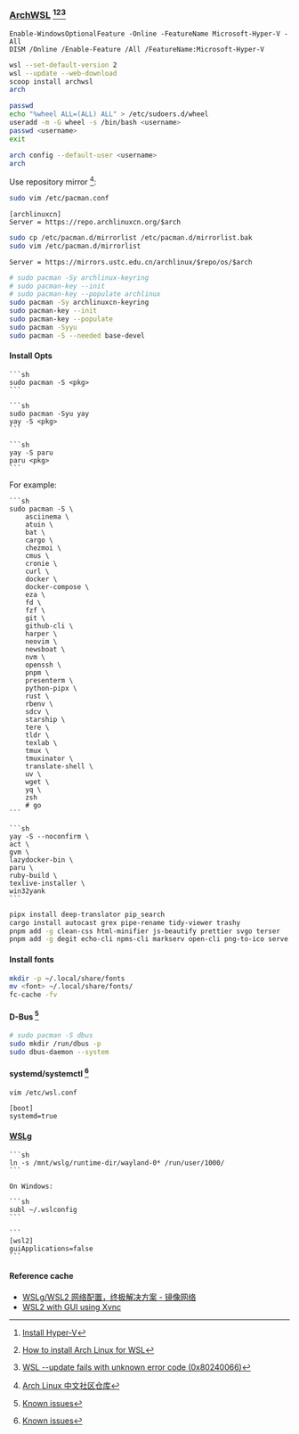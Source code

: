 ### [ArchWSL](https://github.com/yuk7/ArchWSL) [^1][^2][^3]

```pwsh
Enable-WindowsOptionalFeature -Online -FeatureName Microsoft-Hyper-V -All
DISM /Online /Enable-Feature /All /FeatureName:Microsoft-Hyper-V
```

```sh
wsl --set-default-version 2
wsl --update --web-download
scoop install archwsl
arch
```

```sh
passwd
echo "%wheel ALL=(ALL) ALL" > /etc/sudoers.d/wheel
useradd -m -G wheel -s /bin/bash <username>
passwd <username>
exit
```

```sh
arch config --default-user <username>
arch
```

Use repository mirror [^4]:

```sh
sudo vim /etc/pacman.conf
```

```
[archlinuxcn]
Server = https://repo.archlinuxcn.org/$arch
```

```sh
sudo cp /etc/pacman.d/mirrorlist /etc/pacman.d/mirrorlist.bak
sudo vim /etc/pacman.d/mirrorlist
```

```
Server = https://mirrors.ustc.edu.cn/archlinux/$repo/os/$arch
```

```sh
# sudo pacman -Sy archlinux-keyring
# sudo pacman-key --init
# sudo pacman-key --populate archlinux
sudo pacman -Sy archlinuxcn-keyring
sudo pacman-key --init
sudo pacman-key --populate
sudo pacman -Syyu
sudo pacman -S --needed base-devel
```

#### Install Opts

````{tab} pacman
```sh
sudo pacman -S <pkg>
```
````

````{tab} yay
```sh
sudo pacman -Syu yay
yay -S <pkg>
```
````

````{tab} paru
```sh
yay -S paru
paru <pkg>
```
````

For example:

````{tab} pacman
```sh
sudo pacman -S \
	asciinema \
	atuin \
	bat \
	cargo \
	chezmoi \
	cmus \
	cronie \
	curl \
	docker \
	docker-compose \
	eza \
	fd \
	fzf \
	git \
	github-cli \
	harper \
	neovim \
	newsboat \
	nvm \
	openssh \
	pnpm \
	presenterm \
	python-pipx \
	rust \
	rbenv \
	sdcv \
	starship \
	tere \
	tldr \
	texlab \
	tmux \
	tmuxinator \
	translate-shell \
	uv \
	wget \
	yq \
	zsh
	# go
```
````

````{tab} yay
```sh
yay -S --noconfirm \
act \
gvm \
lazydocker-bin \
paru \
ruby-build \
texlive-installer \
win32yank
```
````

```sh
pipx install deep-translator pip_search
cargo install autocast grex pipe-rename tidy-viewer trashy
pnpm add -g clean-css html-minifier js-beautify prettier svgo terser
pnpm add -g degit echo-cli npms-cli markserv open-cli png-to-ico serve
```

#### Install fonts

```sh
mkdir -p ~/.local/share/fonts
mv <font> ~/.local/share/fonts/
fc-cache -fv
```

#### D-Bus [^5]

```sh
# sudo pacman -S dbus
sudo mkdir /run/dbus -p
sudo dbus-daemon --system
```

#### systemd/systemctl [^5]

```sh
vim /etc/wsl.conf
```

```
[boot]
systemd=true
```

#### [WSLg](https://github.com/microsoft/wslg)

````{tab} Turn on [^6]
```sh
ln -s /mnt/wslg/runtime-dir/wayland-0* /run/user/1000/
```
````

````{tab} Turn off [^7]
On Windows:

```sh
subl ~/.wslconfig
```

```
[wsl2]
guiApplications=false
```
````

#### Reference cache

- [WSLg/WSL2 网络配置，终极解决方案 - 镜像网络](https://blog.gazer.win/essay/wsl2-mirrored-network.html)
- [WSL2 with GUI using Xvnc](https://gist.github.com/tdcosta100/385636cbae39fc8cd0937139e87b1c74)

[^1]: [Install Hyper-V](https://learn.microsoft.com/en-us/windows-server/virtualization/hyper-v/get-started/Install-Hyper-V?pivots=windows)
[^2]: [How to install Arch Linux for WSL](https://dev.to/jrcharney/how-to-install-arch-linux-for-wsl-184a)
[^3]: [WSL --update fails with unknown error code (0x80240066)](https://github.com/microsoft/WSL/issues/9039)
[^4]: [Arch Linux 中文社区仓库](https://www.archlinuxcn.org/archlinux-cn-repo-and-mirror/)
[^5]: [Known issues](https://wsldl-pg.github.io/ArchW-docs/Known-issues/)
[^6]: [GUI Applications will no longer launch in Wayland after updating](https://github.com/microsoft/wslg/issues/1032)
[^7]: [Disable WSLg permanently](https://github.com/microsoft/wslg/discussions/523)
